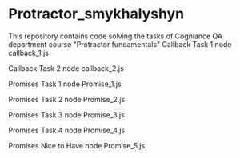 # Protractor_smykhalyshyn
This repository contains code solving the tasks of Cogniance QA department course "Protractor fundamentals"
Callback Task 1
node callback_1.js

Callback Task 2
node callback_2.js

Promises Task 1
node Promise_1.js

Promises Task 2
node Promise_2.js

Promises Task 3
node Promise_3.js

Promises Task 4
node Promise_4.js

Promises Nice to Have
node Promise_5.js